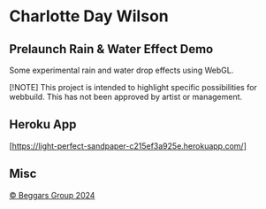 # Charlotte Day Wilson

## Prelaunch Rain & Water Effect Demo

Some experimental rain and water drop effects using WebGL.

[!NOTE]
This project is intended to highlight specific possibilities for webbuild. This has not been approved by artist or management.

## Heroku App

[https://light-perfect-sandpaper-c215ef3a925e.herokuapp.com/]

## Misc

[© Beggars Group 2024](http://www.beggars.com)
